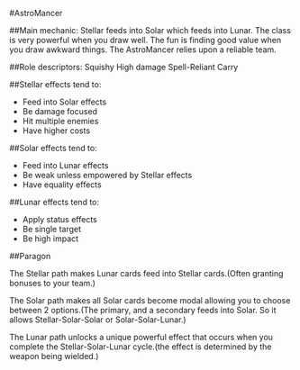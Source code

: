 #AstroMancer

##Main mechanic:
Stellar feeds into Solar which feeds into Lunar.
The class is very powerful when you draw well.
The fun is finding good value when you draw awkward things.
The AstroMancer relies upon a reliable team.


##Role descriptors:
Squishy
High damage
Spell-Reliant
Carry


##Stellar effects tend to:
- Feed into Solar effects
- Be damage focused
- Hit multiple enemies
- Have higher costs


##Solar effects tend to:
- Feed into Lunar effects
- Be weak unless empowered by Stellar effects
- Have equality effects


##Lunar effects tend to:
- Apply status effects
- Be single target
- Be high impact


##Paragon

The Stellar path makes Lunar cards feed into Stellar cards.(Often granting bonuses to your team.)

The Solar path makes all Solar cards become modal allowing you to choose between 2 options.(The primary, and a secondary feeds into Solar. So it allows Stellar-Solar-Solar or Solar-Solar-Lunar.)

The Lunar path unlocks a unique powerful effect that occurs when you complete the Stellar-Solar-Lunar cycle.(the effect is determined by the weapon being wielded.)




